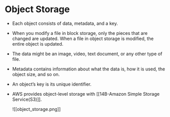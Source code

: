 # Object Storage
- Each object consists of data, metadata, and a key.
- When you modify a file in block storage, only the pieces that are changed are updated. When a file in object storage is modified, the entire object is updated.
- The data might be an image, video, text document, or any other type of file. 
- Metadata contains information about what the data is, how it is used, the object size, and so on. 
- An object’s key is its unique identifier.
- AWS provides object-level storage with [[14B-Amazon Simple Storage Service(S3)]].

	![[object_storage.png]]